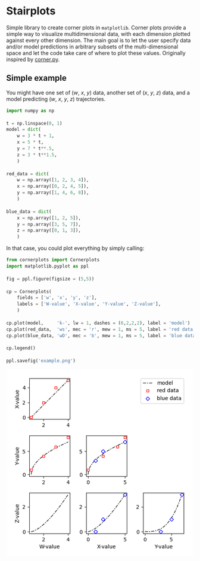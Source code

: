 # Stairplots

Simple library to create corner plots in `matplotlib`. Corner plots provide a simple way to visualize multidimensional data, with each dimension plotted against every other dimension. The main goal is to let the user specify data and/or model predictions in arbitrary subsets of the multi-dimensional space and let the code take care of where to plot these values. Originally inspired by [corner.py](https://github.com/dfm/corner.py).

## Simple example

You might have one set of (*w*, *x*, *y*) data, another set of (*x*, *y*, *z*) data, and a model predicting (*w*, *x*, *y*, *z*) trajectories.

```py
import numpy as np

t = np.linspace(0, 1)
model = dict(
    w = 3 * t + 1,
    x = 5 * t,
    y = 7 * t**.5,
    z = 3 * t**1.5,
    )

red_data = dict(
    w = np.array([1, 2, 3, 4]),
    x = np.array([0, 2, 4, 5]),
    y = np.array([1, 4, 6, 8]),
    )

blue_data = dict(
    x = np.array([1, 2, 5]),
    y = np.array([3, 5, 7]),
    z = np.array([0, 1, 3]),
    )
```

In that case, you could plot everything by simply calling:



```py
from cornerplots import Cornerplots
import matplotlib.pyplot as ppl

fig = ppl.figure(figsize = (5,5))

cp = Cornerplots(
    fields = ['w', 'x', 'y', 'z'],
    labels = ['W-value', 'X-value', 'Y-value', 'Z-value'],
    )

cp.plot(model,     'k-', lw = 1, dashes = (6,2,2,2), label = 'model')
cp.plot(red_data,  'ws', mec = 'r', mew = 1, ms = 5, label = 'red data')
cp.plot(blue_data, 'wD', mec = 'b', mew = 1, ms = 5, label = 'blue data')

cp.legend()

ppl.savefig('example.png')
```


<div align="center">
<img src="example.png">
</div>